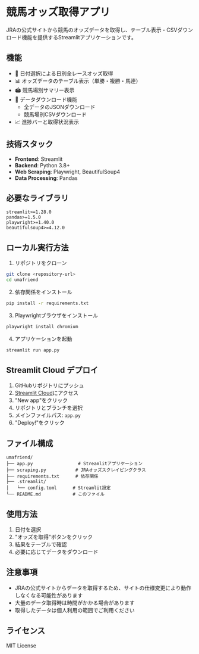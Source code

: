 # 競馬オッズ取得アプリ

JRAの公式サイトから競馬のオッズデータを取得し、テーブル表示・CSVダウンロード機能を提供するStreamlitアプリケーションです。

## 機能

- 📅 日付選択による日別全レースオッズ取得
- 📊 オッズデータのテーブル表示（単勝・複勝・馬連）
- 🏟️ 競馬場別サマリー表示
- 💾 データダウンロード機能
  - 全データのJSONダウンロード
  - 競馬場別CSVダウンロード
- 📈 進捗バーと取得状況表示

## 技術スタック

- **Frontend**: Streamlit
- **Backend**: Python 3.8+
- **Web Scraping**: Playwright, BeautifulSoup4
- **Data Processing**: Pandas

## 必要なライブラリ

```
streamlit>=1.28.0
pandas>=1.5.0
playwright>=1.40.0
beautifulsoup4>=4.12.0
```

## ローカル実行方法

1. リポジトリをクローン
```bash
git clone <repository-url>
cd umafriend
```

2. 依存関係をインストール
```bash
pip install -r requirements.txt
```

3. Playwrightブラウザをインストール
```bash
playwright install chromium
```

4. アプリケーションを起動
```bash
streamlit run app.py
```

## Streamlit Cloud デプロイ

1. GitHubリポジトリにプッシュ
2. [Streamlit Cloud](https://share.streamlit.io/)にアクセス
3. "New app"をクリック
4. リポジトリとブランチを選択
5. メインファイルパス: `app.py`
6. "Deploy!"をクリック

## ファイル構成

```
umafriend/
├── app.py                 # Streamlitアプリケーション
├── scraping.py           # JRAオッズスクレイピングクラス
├── requirements.txt      # 依存関係
├── .streamlit/
│   └── config.toml      # Streamlit設定
└── README.md            # このファイル
```

## 使用方法

1. 日付を選択
2. "オッズを取得"ボタンをクリック
3. 結果をテーブルで確認
4. 必要に応じてデータをダウンロード

## 注意事項

- JRAの公式サイトからデータを取得するため、サイトの仕様変更により動作しなくなる可能性があります
- 大量のデータ取得時は時間がかかる場合があります
- 取得したデータは個人利用の範囲でご利用ください

## ライセンス

MIT License
